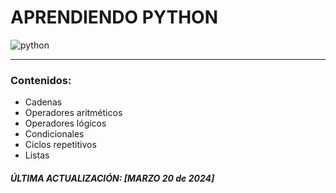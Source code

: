 # APRENDIENDO PYTHON 
![python](https://github.com/Ever-VC/Introduccion_Pyhton/assets/102596002/2f301ab9-bb41-43c6-843d-e3d37d01a528)
***
### Contenidos:
* Cadenas
* Operadores aritméticos
* Operadores lógicos
* Condicionales
* Ciclos repetitivos
* Listas



##### ÚLTIMA ACTUALIZACIÓN: *[MARZO 20 de 2024]*
